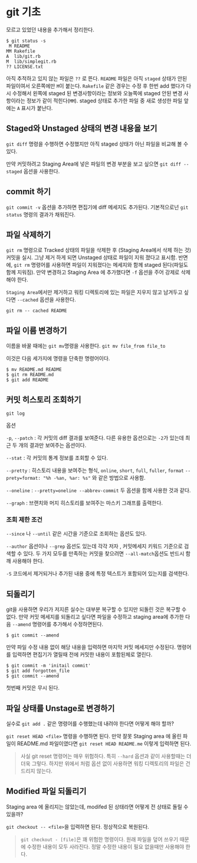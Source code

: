 # git 기초

모르고 있었던 내용을 추가해서 정리한다.

```
$ git status -s
 M README
MM Rakefile
A  lib/git.rb
M  lib/simplegit.rb
?? LICENSE.txt
```

아직 추적하고 있지 않는 파일은 `??` 로 뜬다. `README` 파일은 아직 `staged` 상태가 안된 파일이여서 오른쪽에만 `M`이 붙는다. `Rakefile` 같은 경우는 수정 후 한번 add 했다가 다시 수정해서 왼쪽에 staged 된 변경사항이라는 정보와 오늘쪽에 staged 안된 변경 사항이라는 정보가 같이 적힌다(`MM`). staged 상태로 추가한 파일 중 새로 생성한 파일 앞에는 `A` 표시가 붙난다.

## Staged와 Unstaged 상태의 변경 내용을 보기

`git diff` 명령을 수행하면 수정했지만 아직 staged 상태가 아닌 파일을 비교해 볼 수 있다.

만약 커밋하려고 Staging Area에 넣은 파일의 변경 부분을 보고 싶으면 `git diff --staged` 옵션을 사용한다.

## commit 하기

`git commit -v` 옵션을 추가하면 편집기에 diff 메세지도 추가된다. 기본적으로넌 `git status` 명령의 결과가 채워진다.

## 파일 삭제하기

`git rm` 명령으로 Tracked 상태의 파일을 삭제한 후 (Staging Area에서 삭제 하는 것) 커밋을 실시. 그냥 제거 하게 되면 Unstaged 상태로 파일이 지워 졌다고 표시함.
반면에, `git rm` 명령어를 사용하면 파일이 지워졌다는 메세지와 함께 staged 된다(파일도 함께 지워짐). 만약 변경하고 Staging Area 에 추가했다면 `-f` 옵션을 주어 강제로 삭제 해야 한다.

`Staging Area`에서만 제거하고 워킹 디렉토리에 있는 파일은 지우지 않고 남겨두고 싶다면 `--cached` 옵션을 사용한다.

`git rm -- cached README`

## 파일 이름 변경하기

이름을 바꿀 때에는 `git mv`명령을 사용한다.
`git mv file_from file_to`

이것은 다음 세가지에 명령을 단축한 명령어이다.

```
$ mv README.md README
$ git rm README.md
$ git add README
```

## 커밋 히스토리 조회하기

`git log`

옵션

`-p`, `--patch` : 각 커밋의 diff 결과를 보여준다. 다른 유용한 옵션으로는 `-2`가 있는데 최근 두 개의 결과만 보여주는 옵션이다.

`--stat` : 각 커밋의 통계 정보를 조회할 수 있다.

`--pretty` : 히스토리 내용을 보여주는 형식, `online`, `short`, `full`, `fuller`, `format` `--prety=format: "%h -%an, %ar: %s"` 와 같은 방법으로 사용함.

`--oneline` : `--pretty=oneline --abbrev-commit` 두 옵션을 함께 사용한 것과 같다.

`--graph` : 브랜치와 머지 히스토리를 보여주는 마스키 그래프를 출력한다.

### 조회 제한 조건

`--since` 나 `--until` 같은 시간을 기준으로 조회하는 옵션도 있다.

`--author` 옵션이나 `--grep` 옵션도 있는데 각각 저자 , 커밋메세지 키워드 기준으로 검색할 수 있다. 두 가지 모두를 만족하는 커밋을 찾으려면 `--all-match`옵션도 반드시 함깨 사용해야 한다.

`-S` 코드에서 제거되거나 추가된 내용 중에 특정 텍스트가 포함되어 있는지를 검색한다.

## 되돌리기

git을 사용하면 우리가 저지른 실수는 대부분 복구할 수 있지만 되돌린 것은 복구할 수 없다.
만약 커밋 메세지를 되돌리고 싶다면 파일을 수정하고 staging area에 추가한 다음 `--amend` 명령어를 추가해서 수정하면된다.

```
$ git commit --amend
```

만약 파일 수정 내용 없이 해당 내용을 입력하면 마지막 커밋 메세지만 수정된다. 명령어를 입력하면 편집기가 열릴때 전에 커밋한 내용이 포함된체로 열린다.

```
$ git commit -m 'initail commit'
$ git add forgotten_file
$ git commit --amend
```

첫번째 커밋은 무시 된다.

## 파일 상태를 Unstage로 변경하기

실수로 `git add .` 같은 명령어를 수행했는데 내려야 한다면 어떻게 해야 할까?

`git reset HEAD <file>` 명령을 수행하면 된다. 만약 잘못 Staging area 에 올린 파일이 README.md 파일이였다면 `git reset HEAD README.me` 이렇게 입력하면 된다.

> 사실 git reset 명령어는 매우 위험하다. 특히 `--hard` 옵션과 같이 사용할때는 더더욱 그렇다. 하지만 위에서 처럼 옵션 없이 사용하면 워킹 디렉토리의 파일은 건드리지 않는다.

## Modified 파일 되돌리기

Staging area 에 올리지는 않았는데, modifed 된 상태라면 어떻게 전 상태로 돌릴 수 있을까?

`git checkout -- <file>`을 입력하면 된다. 정상적으로 복원된다.

> `git checkout - [file]`은 꽤 위험한 명령이다. 원래 파일을 덮어 쓰우기 때문에 수정한 내용이 모두 사라진다. 정말 수정한 내용이 필요 없을때만 사용해야 한다.

